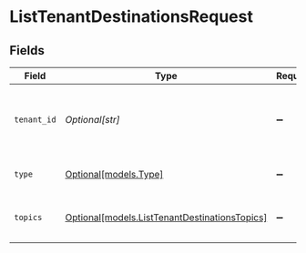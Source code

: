# ListTenantDestinationsRequest


## Fields

| Field                                                                                      | Type                                                                                       | Required                                                                                   | Description                                                                                |
| ------------------------------------------------------------------------------------------ | ------------------------------------------------------------------------------------------ | ------------------------------------------------------------------------------------------ | ------------------------------------------------------------------------------------------ |
| `tenant_id`                                                                                | *Optional[str]*                                                                            | :heavy_minus_sign:                                                                         | The ID of the tenant. Required when using AdminApiKey authentication.                      |
| `type`                                                                                     | [Optional[models.Type]](../models/type.md)                                                 | :heavy_minus_sign:                                                                         | Filter destinations by type(s).                                                            |
| `topics`                                                                                   | [Optional[models.ListTenantDestinationsTopics]](../models/listtenantdestinationstopics.md) | :heavy_minus_sign:                                                                         | Filter destinations by supported topic(s).                                                 |